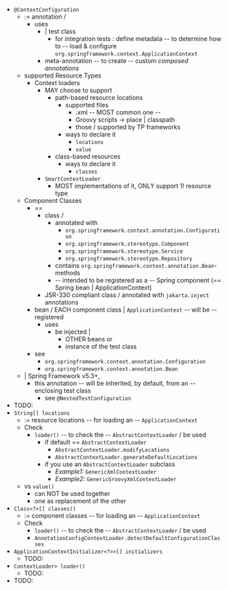 * `@ContextConfiguration`
  * := annotation /
    * uses
      * | test class
        * for integration tests : define metadata -- to determine how to -- load & configure `org.springframework.context.ApplicationContext`
      * meta-annotation -- to create -- custom <em>composed annotations</em> 
  * supported Resource Types
    * Context loaders
      * MAY choose to support 
        * path-based resource locations 
          * supported files
            * .xml -- MOST common one --
            * Groovy scripts -> place | classpath 
            * those / supported by TP frameworks
          * ways to declare it
            * `locations`
            * `value`
        * class-based resources
          * ways to declare it
            * `classes`
      * `SmartContextLoader`
        * MOST implementations of it, ONLY support 1! resource type
  * Component Classes
    * ==
      * class / 
        * annotated with
          * `org.springframework.context.annotation.Configuration` 
          * `org.springframework.stereotype.Component`
          * `org.springframework.stereotype.Service`
          * `org.springframework.stereotype.Repository`
        * contains `org.springframework.context.annotation.Bean`-methods
        * -- intended to be registered as a -- Spring component (== Spring bean | ApplicationContext) 
      * JSR-330 compliant class / annotated with `jakarta.inject` annotations 
    * bean / EACH component class | `ApplicationContext` -- will be -- registered
      * uses
        * be injected |
          * OTHER beans or
          * instance of the test class
    * see
      * `org.springframework.context.annotation.Configuration`
      * `org.springframework.context.annotation.Bean`
  * | Spring Framework v5.3+,
    * this annotation -- will be inherited, by default, from an -- enclosing test class
      * see `@NestedTestConfiguration`
* TODO:
* `String[] locations`
  * := resource locations -- for loading an -- `ApplicationContext`
  * Check 
    * `loader()` -- to check the -- `AbstractContextLoader` / be used
      * if default == `AbstractContextLoader` 
        * `AbstractContextLoader.modifyLocations`
        * `AbstractContextLoader.generateDefaultLocations`
      * if you use an `AbstractContextLoader` subclass
        * _Example1:_ `GenericXmlContextLoader`
        * _Example2:_ `GenericGroovyXmlContextLoader`
  * vs `value()`
    * can NOT be used together
    * one as replacement of the other
* `Class<?>[] classes()`
  * := component classes -- for loading an -- `ApplicationContext`
  * Check
    * `loader()` -- to check the -- `AbstractContextLoader` / be used
    * `AnnotationConfigContextLoader.detectDefaultConfigurationClasses`
* `ApplicationContextInitializer<?>>[] initializers`
  * TODO:
* `ContextLoader> loader()`
  * TODO:
* TODO: